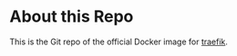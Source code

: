 # About this Repo

This is the Git repo of the official Docker image for [traefik](https://github.com/emilevauge/traefik).
